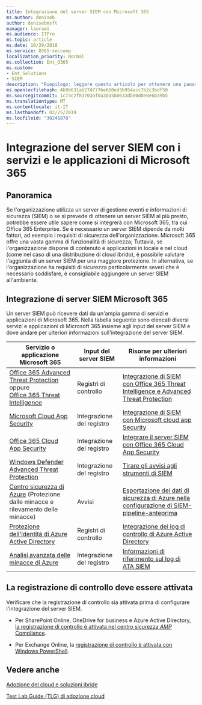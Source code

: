 ```yaml
---
title: Integrazione del server SIEM con Microsoft 365
ms.author: deniseb
author: denisebmsft
manager: laurawi
ms.audience: ITPro
ms.topic: article
ms.date: 10/29/2018
ms.service: O365-seccomp
localization_priority: Normal
ms.collection: Ent_O365
ms.custom:
- Ent_Solutions
- SIEM
description: "Riepilogo: leggere questo articolo per ottenere una panoramica dell'integrazione del server SIEM con Microsoft 365."
ms.openlocfilehash: 4b9b631ab27d777be610ed3b954acc7b2c3bdf50
ms.sourcegitcommit: 1c73c2f83703af0a30a5b0633db00d8e0e6b39b5
ms.translationtype: MT
ms.contentlocale: it-IT
ms.lasthandoff: 02/25/2019
ms.locfileid: "30241878"
---
```

# <a name="siem-server-integration-with-microsoft-365-services-and-applications"></a>Integrazione del server SIEM con i servizi e le applicazioni di Microsoft 365

## <a name="overview"></a>Panoramica

Se l'organizzazione utilizza un server di gestione eventi e informazioni di sicurezza (SIEM) o se si prevede di ottenere un server SIEM al più presto, potrebbe essere utile sapere come si integrerà con Microsoft 365, tra cui Office 365 Enterprise. Se è necessario un server SIEM dipende da molti fattori, ad esempio i requisiti di sicurezza dell'organizzazione. Microsoft 365 offre una vasta gamma di funzionalità di sicurezza; Tuttavia, se l'organizzazione dispone di contenuto e applicazioni in locale e nel cloud (come nel caso di una distribuzione di cloud ibrido), è possibile valutare l'aggiunta di un server SIEM per una maggiore protezione. In alternativa, se l'organizzazione ha requisiti di sicurezza particolarmente severi che è necessario soddisfare, è consigliabile aggiungere un server SIEM all'ambiente.

## <a name="siem-server-integration-microsoft-365"></a>Integrazione di server SIEM Microsoft 365

Un server SIEM può ricevere dati da un'ampia gamma di servizi e applicazioni di Microsoft 365. Nella tabella seguente sono elencati diversi servizi e applicazioni di Microsoft 365 insieme agli input del server SIEM e dove andare per ulteriori informazioni sull'integrazione del server SIEM. 

| Servizio o applicazione Microsoft 365 | Input del server SIEM | Risorse per ulteriori informazioni |
| --- | --- | --- |
| [Office 365 Advanced Threat Protection](office-365-atp.md) <br/>   oppure   <br/>[Office 365 Threat Intelligence](office-365-ti.md) | Registri di controllo | [Integrazione di SIEM con Office 365 Threat Intelligence e Advanced Threat Protection](siem-integration-with-office-365-ti.md) |
| [Microsoft Cloud App Security](https://docs.microsoft.com/cloud-app-security/what-is-cloud-app-security) | Integrazione del registro | [Integrazione di SIEM con Microsoft cloud app Security](https://docs.microsoft.com/cloud-app-security/siem) |
| [Office 365 Cloud App Security](office-365-cas-overview.md) | Integrazione del registro | [Integrare il server SIEM con Office 365 Cloud App Security](integrate-your-siem-server-with-office-365-cas.md) |
| [Windows Defender Advanced Threat Protection](https://docs.microsoft.com/windows/security/threat-protection/) | Integrazione del registro | [Tirare gli avvisi agli strumenti di SIEM](https://docs.microsoft.com/windows/security/threat-protection/windows-defender-atp/configure-siem-windows-defender-advanced-threat-protection) |
| [Centro sicurezza di Azure](https://docs.microsoft.com/azure/security-center/security-center-intro) (Protezione dalle minacce e rilevamento delle minacce) | Avvisi | [Esportazione dei dati di sicurezza di Azure nella configurazione di SIEM-pipeline-anteprima](https://docs.microsoft.com/azure/security-center/security-center-export-data-to-siem) |
| [Protezione dell'identità di Azure Active Directory](https://docs.microsoft.com/azure/active-directory/identity-protection/overview) | Registri di controllo | [Integrazione dei log di controllo di Azure Active Directory](https://docs.microsoft.com/azure/security/security-azure-log-integration-ad) |
| [Analisi avanzata delle minacce di Azure](https://docs.microsoft.com/azure/security/azure-threat-detection) | Integrazione del registro | [Informazioni di riferimento sul log di ATA SIEM](https://docs.microsoft.com/advanced-threat-analytics/cef-format-sa) |

## <a name="audit-logging-must-be-turned-on"></a>La registrazione di controllo deve essere attivata

Verificare che la registrazione di controllo sia attivata prima di configurare l'integrazione del server SIEM. 

- Per SharePoint Online, OneDrive for business e Azure Active Directory, [la registrazione di controllo è attivata nel centro sicurezza _AMP_ Compliance](https://docs.microsoft.com/office365/securitycompliance/turn-audit-log-search-on-or-off).

- Per Exchange Online, la [registrazione di controllo è attivata con Windows PowerShell](https://docs.microsoft.com/office365/securitycompliance/enable-mailbox-auditing).
 
## <a name="see-also"></a>Vedere anche

[Adozione del cloud e soluzioni ibride](https://docs.microsoft.com/office365/enterprise/cloud-adoption-and-hybrid-solutions)
  
[Test Lab Guide (TLG) di adozione cloud](https://docs.microsoft.com/office365/enterprise/cloud-adoption-test-lab-guides-tlgs)


